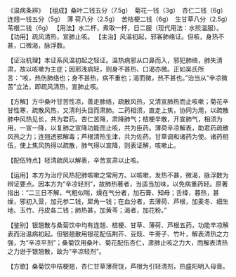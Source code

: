 《温病条辨》
【组成】桑叶二钱五分（7.5g）　菊花一钱（3g）　杏仁二钱（6g）　连翘一钱五分（5g）　薄
荷八分（2.5g）　苦桔梗二钱（6g）　生甘草八分（2.5g）　苇根二钱（6g）
【用法】水二杯，煮取一杯，日二服（现代用法：水煎温服）。
【功用】疏风清热，宣肺止咳。
【主治】风温初起，邪客肺络证。但咳，身热不甚，口微渴，脉浮数。

【证治机理】本证系风温初起之轻证。温热病邪从口鼻而入，邪犯肺络，肺失清肃，故以咳嗽为主症；因邪浅病轻，则身不甚热、口渴亦微。正如吴氏所言：“咳，热伤肺络也；身不甚热，病不重也；渴而微，热不甚也。”治当从“辛凉微苦”立法，即疏风清热，宣肺止咳。

【方解】方中桑叶甘苦性凉，善走肺络，疏散风热，又清宣肺热而止咳嗽；菊花辛甘性寒，疏散风热，又清利头目而肃肺。二药相须，直走上焦，协同为用，以疏散肺中风热见长，共为君药。杏仁苦降，肃降肺气；桔梗辛散，开宣肺气，相须为用，一宣一降，以复肺之宣降功能而止咳，共为臣药。薄荷辛凉解表，助君药疏散风热之力；连翘透邪解毒；芦根清热生津，共为佐药。甘草调和诸药为使。诸药相伍，使上焦风热得以疏散，肺气得以宣降，则表证解，咳嗽止。

【配伍特点】轻清疏风以解表，辛苦宣肃以止咳。

【运用】本方为治疗风热犯肺咳嗽之常用方。以咳嗽，发热不甚，微渴，脉浮数为辨证要点。因本方为“辛凉轻剂”，故肺热著者，当适当加味，以免病重药轻。原著指出：“二三日不解，气粗似喘，燥在气分者，加石膏、知母；舌绛，暮热，甚燥，邪初入营，加元参二钱，犀角一钱；在血分者，去薄荷、芦根，加麦冬、细生地、玉竹、丹皮各二钱；肺热甚，加黄芩；渴者，加花粉。”

【鉴别】银翘散与桑菊饮中均有连翘、桔梗、甘草、薄荷、芦根五药，功能辛凉解表而治温病初起。但银翘散用银花配伍荆芥、豆豉、牛蒡子、竹叶，解表清热之力强，为“辛凉平剂”；桑菊饮用桑叶、菊花配伍杏仁，肃肺止咳之力大，而解表清热之力逊于银翘散，故为“辛凉轻剂”。

【方歌】桑菊饮中桔梗翘，杏仁甘草薄荷饶，芦根为引轻清剂，热盛阳明入母膏。